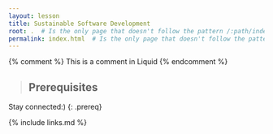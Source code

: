 ```yaml
---
layout: lesson
title: Sustainable Software Development
root: .  # Is the only page that doesn't follow the pattern /:path/index.html
permalink: index.html  # Is the only page that doesn't follow the pattern /:path/index.html
---
```


<!-- this is an html comment -->

{% comment %} This is a comment in Liquid {% endcomment %}

> ## Prerequisites
>
Stay connected:)
{: .prereq}

{% include links.md %}

